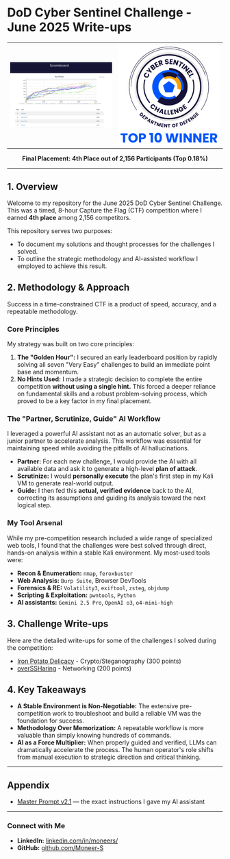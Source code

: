 # DoD Cyber Sentinel Challenge - June 2025 Write-ups

<p align="center">
  <table>
    <tr>
      <td><img src="images/scoreboard.png" alt="4th Place Result" width="350"></td>
      <td><img src="images/top10_badge.png" alt="Top 10 Winner Badge" width="350"></td>
    </tr>
  </table>
</p>
<p align="center">
  <strong>Final Placement: 4th Place out of 2,156 Participants (Top 0.18%)</strong>
</p>

---

## 1. Overview

Welcome to my repository for the June 2025 DoD Cyber Sentinel Challenge. This was a timed, 8-hour Capture the Flag (CTF) competition where I earned **4th place** among 2,156 competitors.

This repository serves two purposes:
*   To document my solutions and thought processes for the challenges I solved.
*   To outline the strategic methodology and AI-assisted workflow I employed to achieve this result.

## 2. Methodology & Approach

Success in a time-constrained CTF is a product of speed, accuracy, and a repeatable methodology.

### Core Principles
My strategy was built on two core principles:
1.  **The "Golden Hour":** I secured an early leaderboard position by rapidly solving all seven "Very Easy" challenges to build an immediate point base and momentum.
2.  **No Hints Used:** I made a strategic decision to complete the entire competition **without using a single hint.** This forced a deeper reliance on fundamental skills and a robust problem-solving process, which proved to be a key factor in my final placement.

### The "Partner, Scrutinize, Guide" AI Workflow
I leveraged a powerful AI assistant not as an automatic solver, but as a junior partner to accelerate analysis. This workflow was essential for maintaining speed while avoiding the pitfalls of AI hallucinations.
*   **Partner:** For each new challenge, I would provide the AI with all available data and ask it to generate a high-level **plan of attack**.
*   **Scrutinize:** I would **personally execute** the plan's first step in my Kali VM to generate real-world output.
*   **Guide:** I then fed this **actual, verified evidence** back to the AI, correcting its assumptions and guiding its analysis toward the next logical step.

### My Tool Arsenal
While my pre-competition research included a wide range of specialized web tools, I found that the challenges were best solved through direct, hands-on analysis within a stable Kali environment. My most-used tools were:
*   **Recon & Enumeration:** `nmap`, `feroxbuster`
*   **Web Analysis:** `Burp Suite`, Browser DevTools
*   **Forensics & RE:** `Volatility3`, `exiftool`, `zsteg`, `objdump`
*   **Scripting & Exploitation:** `pwntools`, `Python`
*   **AI assistants:** `Gemini 2.5 Pro`, `OpenAI o3`, `o4-mini-high`

## 3. Challenge Write-ups

Here are the detailed write-ups for some of the challenges I solved during the competition:

- [Iron Potato Delicacy](writeups/iron_potato_delicacy.md) - Crypto/Steganography (300 points)
- [overSSHaring](writeups/over_ssharing.md) - Networking (200 points)



## 4. Key Takeaways

*   **A Stable Environment is Non-Negotiable:** The extensive pre-competition work to troubleshoot and build a reliable VM was the foundation for success.
*   **Methodology Over Memorization:** A repeatable workflow is more valuable than simply knowing hundreds of commands.
*   **AI as a Force Multiplier:** When properly guided and verified, LLMs can dramatically accelerate the process. The human operator's role shifts from manual execution to strategic direction and critical thinking.

---

## Appendix

*   [Master Prompt v2.1](docs/master_prompt.md) — the exact instructions I gave my AI assistant

---

### Connect with Me
*   **LinkedIn:** [linkedin.com/in/moneers/](https://www.linkedin.com/in/moneers/)
*   **GitHub:** [github.com/Moneer-S](https://github.com/Moneer-S)

